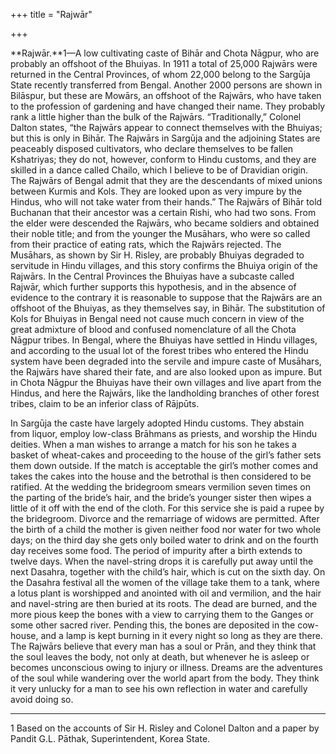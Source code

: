 +++
title = "Rajwār"

+++

**Rajwār.**1—A low cultivating caste of Bihār and Chota Nāgpur, who are probably an offshoot of the Bhuiyas. In 1911 a total of 25,000 Rajwārs were returned in the Central Provinces, of whom 22,000 belong to the Sargūja State recently transferred from Bengal. Another 2000 persons are shown in Bilāspur, but these are Mowārs, an offshoot of the Rajwārs, who have taken to the profession of gardening and have changed their name. They probably rank a little higher than the bulk of the Rajwārs. “Traditionally,” Colonel Dalton states, “the Rajwārs appear to connect themselves with the Bhuiyas; but this is only in Bihār. The Rajwārs in Sargūja and the adjoining States are peaceably disposed cultivators, who declare themselves to be fallen Kshatriyas; they do not, however, conform to Hindu customs, and they are skilled in a dance called Chailo, which I believe to be of Dravidian origin. The Rajwārs of Bengal admit that they are the descendants of mixed unions between Kurmis and Kols. They are looked upon as very impure by the Hindus, who will not take water from their hands.” The Rajwārs of Bihār told Buchanan that their ancestor was a certain Rishi, who had two sons. From the elder were descended the Rajwārs, who became soldiers and obtained their noble title; and from the younger the Musāhars, who were so called from their practice of eating rats, which the Rajwārs rejected. The Musāhars, as shown by Sir H. Risley, are probably Bhuiyas degraded to servitude in Hindu villages, and this story confirms the Bhuiya origin of the Rajwārs. In the Central Provinces the Bhuiyas have a subcaste called Rajwār, which further supports this hypothesis, and in the absence of evidence to the contrary it is reasonable to suppose that the Rajwārs are an offshoot of the Bhuiyas, as they themselves say, in Bihār. The substitution of Kols for Bhuiyas in Bengal need not cause much concern in view of the great admixture of blood and confused nomenclature of all the Chota Nāgpur tribes. In Bengal, where the Bhuiyas have settled in Hindu villages, and according to the usual lot of the forest tribes who entered the Hindu system have been degraded into the servile and impure caste of Musāhars, the Rajwārs have shared their fate, and are also looked upon as impure. But in Chota Nāgpur the Bhuiyas have their own villages and live apart from the Hindus, and here the Rajwārs, like the landholding branches of other forest tribes, claim to be an inferior class of Rājpūts. 

In Sargūja the caste have largely adopted Hindu customs. They abstain from liquor, employ low-class Brāhmans as priests, and worship the Hindu deities. When a man wishes to arrange a match for his son he takes a basket of wheat-cakes and proceeding to the house of the girl’s father sets them down outside. If the match is acceptable the girl’s mother comes and takes the cakes into the house and the betrothal is then considered to be ratified. At the wedding the bridegroom smears vermilion seven times on the parting of the bride’s hair, and the bride’s younger sister then wipes a little of it off with the end of the cloth. For this service she is paid a rupee by the bridegroom. Divorce and the remarriage of widows are permitted. After the birth of a child the mother is given neither food nor water for two whole days; on the third day she gets only boiled water to drink and on the fourth day receives some food. The period of impurity after a birth extends to twelve days. When the navel-string drops it is carefully put away until the next Dasahra, together with the child’s hair, which is cut on the sixth day. On the Dasahra festival all the women of the village take them to a tank, where a lotus plant is worshipped and anointed with oil and vermilion, and the hair and navel-string are then buried at its roots. The dead are burned, and the more pious keep the bones with a view to carrying them to the Ganges or some other sacred river. Pending this, the bones are deposited in the cow-house, and a lamp is kept burning in it every night so long as they are there. The Rajwārs believe that every man has a soul or Prān, and they think that the soul leaves the body, not only at death, but whenever he is asleep or becomes unconscious owing to injury or illness. Dreams are the adventures of the soul while wandering over the world apart from the body. They think it very unlucky for a man to see his own reflection in water and carefully avoid doing so. 

___________________

1 Based on the accounts of Sir H. Risley and Colonel Dalton and a paper by Pandit G.L. Pāthak, Superintendent, Korea State. 

